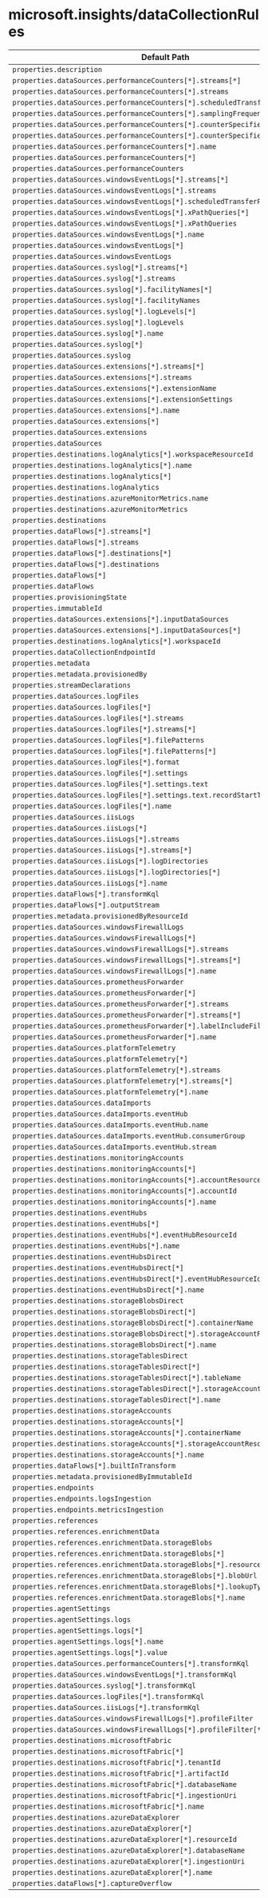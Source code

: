# microsoft.insights/dataCollectionRules

| Default Path | Alias |
|---|---|
| `properties.description` | `Microsoft.Insights/dataCollectionRules/description` |
| `properties.dataSources.performanceCounters[*].streams[*]` | `Microsoft.Insights/dataCollectionRules/dataSources.performanceCounters[*].streams[*]` |
| `properties.dataSources.performanceCounters[*].streams` | `Microsoft.Insights/dataCollectionRules/dataSources.performanceCounters[*].streams` |
| `properties.dataSources.performanceCounters[*].scheduledTransferPeriod` | `Microsoft.Insights/dataCollectionRules/dataSources.performanceCounters[*].scheduledTransferPeriod` |
| `properties.dataSources.performanceCounters[*].samplingFrequencyInSeconds` | `Microsoft.Insights/dataCollectionRules/dataSources.performanceCounters[*].samplingFrequencyInSeconds` |
| `properties.dataSources.performanceCounters[*].counterSpecifiers[*]` | `Microsoft.Insights/dataCollectionRules/dataSources.performanceCounters[*].counterSpecifiers[*]` |
| `properties.dataSources.performanceCounters[*].counterSpecifiers` | `Microsoft.Insights/dataCollectionRules/dataSources.performanceCounters[*].counterSpecifiers` |
| `properties.dataSources.performanceCounters[*].name` | `Microsoft.Insights/dataCollectionRules/dataSources.performanceCounters[*].name` |
| `properties.dataSources.performanceCounters[*]` | `Microsoft.Insights/dataCollectionRules/dataSources.performanceCounters[*]` |
| `properties.dataSources.performanceCounters` | `Microsoft.Insights/dataCollectionRules/dataSources.performanceCounters` |
| `properties.dataSources.windowsEventLogs[*].streams[*]` | `Microsoft.Insights/dataCollectionRules/dataSources.windowsEventLogs[*].streams[*]` |
| `properties.dataSources.windowsEventLogs[*].streams` | `Microsoft.Insights/dataCollectionRules/dataSources.windowsEventLogs[*].streams` |
| `properties.dataSources.windowsEventLogs[*].scheduledTransferPeriod` | `Microsoft.Insights/dataCollectionRules/dataSources.windowsEventLogs[*].scheduledTransferPeriod` |
| `properties.dataSources.windowsEventLogs[*].xPathQueries[*]` | `Microsoft.Insights/dataCollectionRules/dataSources.windowsEventLogs[*].xPathQueries[*]` |
| `properties.dataSources.windowsEventLogs[*].xPathQueries` | `Microsoft.Insights/dataCollectionRules/dataSources.windowsEventLogs[*].xPathQueries` |
| `properties.dataSources.windowsEventLogs[*].name` | `Microsoft.Insights/dataCollectionRules/dataSources.windowsEventLogs[*].name` |
| `properties.dataSources.windowsEventLogs[*]` | `Microsoft.Insights/dataCollectionRules/dataSources.windowsEventLogs[*]` |
| `properties.dataSources.windowsEventLogs` | `Microsoft.Insights/dataCollectionRules/dataSources.windowsEventLogs` |
| `properties.dataSources.syslog[*].streams[*]` | `Microsoft.Insights/dataCollectionRules/dataSources.syslog[*].streams[*]` |
| `properties.dataSources.syslog[*].streams` | `Microsoft.Insights/dataCollectionRules/dataSources.syslog[*].streams` |
| `properties.dataSources.syslog[*].facilityNames[*]` | `Microsoft.Insights/dataCollectionRules/dataSources.syslog[*].facilityNames[*]` |
| `properties.dataSources.syslog[*].facilityNames` | `Microsoft.Insights/dataCollectionRules/dataSources.syslog[*].facilityNames` |
| `properties.dataSources.syslog[*].logLevels[*]` | `Microsoft.Insights/dataCollectionRules/dataSources.syslog[*].logLevels[*]` |
| `properties.dataSources.syslog[*].logLevels` | `Microsoft.Insights/dataCollectionRules/dataSources.syslog[*].logLevels` |
| `properties.dataSources.syslog[*].name` | `Microsoft.Insights/dataCollectionRules/dataSources.syslog[*].name` |
| `properties.dataSources.syslog[*]` | `Microsoft.Insights/dataCollectionRules/dataSources.syslog[*]` |
| `properties.dataSources.syslog` | `Microsoft.Insights/dataCollectionRules/dataSources.syslog` |
| `properties.dataSources.extensions[*].streams[*]` | `Microsoft.Insights/dataCollectionRules/dataSources.extensions[*].streams[*]` |
| `properties.dataSources.extensions[*].streams` | `Microsoft.Insights/dataCollectionRules/dataSources.extensions[*].streams` |
| `properties.dataSources.extensions[*].extensionName` | `Microsoft.Insights/dataCollectionRules/dataSources.extensions[*].extensionName` |
| `properties.dataSources.extensions[*].extensionSettings` | `Microsoft.Insights/dataCollectionRules/dataSources.extensions[*].extensionSettings` |
| `properties.dataSources.extensions[*].name` | `Microsoft.Insights/dataCollectionRules/dataSources.extensions[*].name` |
| `properties.dataSources.extensions[*]` | `Microsoft.Insights/dataCollectionRules/dataSources.extensions[*]` |
| `properties.dataSources.extensions` | `Microsoft.Insights/dataCollectionRules/dataSources.extensions` |
| `properties.dataSources` | `Microsoft.Insights/dataCollectionRules/dataSources` |
| `properties.destinations.logAnalytics[*].workspaceResourceId` | `Microsoft.Insights/dataCollectionRules/destinations.logAnalytics[*].workspaceResourceId` |
| `properties.destinations.logAnalytics[*].name` | `Microsoft.Insights/dataCollectionRules/destinations.logAnalytics[*].name` |
| `properties.destinations.logAnalytics[*]` | `Microsoft.Insights/dataCollectionRules/destinations.logAnalytics[*]` |
| `properties.destinations.logAnalytics` | `Microsoft.Insights/dataCollectionRules/destinations.logAnalytics` |
| `properties.destinations.azureMonitorMetrics.name` | `Microsoft.Insights/dataCollectionRules/destinations.azureMonitorMetrics.name` |
| `properties.destinations.azureMonitorMetrics` | `Microsoft.Insights/dataCollectionRules/destinations.azureMonitorMetrics` |
| `properties.destinations` | `Microsoft.Insights/dataCollectionRules/destinations` |
| `properties.dataFlows[*].streams[*]` | `Microsoft.Insights/dataCollectionRules/dataFlows[*].streams[*]` |
| `properties.dataFlows[*].streams` | `Microsoft.Insights/dataCollectionRules/dataFlows[*].streams` |
| `properties.dataFlows[*].destinations[*]` | `Microsoft.Insights/dataCollectionRules/dataFlows[*].destinations[*]` |
| `properties.dataFlows[*].destinations` | `Microsoft.Insights/dataCollectionRules/dataFlows[*].destinations` |
| `properties.dataFlows[*]` | `Microsoft.Insights/dataCollectionRules/dataFlows[*]` |
| `properties.dataFlows` | `Microsoft.Insights/dataCollectionRules/dataFlows` |
| `properties.provisioningState` | `Microsoft.Insights/dataCollectionRules/provisioningState` |
| `properties.immutableId` | `Microsoft.Insights/dataCollectionRules/immutableId` |
| `properties.dataSources.extensions[*].inputDataSources` | `Microsoft.Insights/dataCollectionRules/dataSources.extensions[*].inputDataSources` |
| `properties.dataSources.extensions[*].inputDataSources[*]` | `Microsoft.Insights/dataCollectionRules/dataSources.extensions[*].inputDataSources[*]` |
| `properties.destinations.logAnalytics[*].workspaceId` | `Microsoft.Insights/dataCollectionRules/destinations.logAnalytics[*].workspaceId` |
| `properties.dataCollectionEndpointId` | `Microsoft.Insights/dataCollectionRules/dataCollectionEndpointId` |
| `properties.metadata` | `Microsoft.Insights/dataCollectionRules/metadata` |
| `properties.metadata.provisionedBy` | `Microsoft.Insights/dataCollectionRules/metadata.provisionedBy` |
| `properties.streamDeclarations` | `Microsoft.Insights/dataCollectionRules/streamDeclarations` |
| `properties.dataSources.logFiles` | `Microsoft.Insights/dataCollectionRules/dataSources.logFiles` |
| `properties.dataSources.logFiles[*]` | `Microsoft.Insights/dataCollectionRules/dataSources.logFiles[*]` |
| `properties.dataSources.logFiles[*].streams` | `Microsoft.Insights/dataCollectionRules/dataSources.logFiles[*].streams` |
| `properties.dataSources.logFiles[*].streams[*]` | `Microsoft.Insights/dataCollectionRules/dataSources.logFiles[*].streams[*]` |
| `properties.dataSources.logFiles[*].filePatterns` | `Microsoft.Insights/dataCollectionRules/dataSources.logFiles[*].filePatterns` |
| `properties.dataSources.logFiles[*].filePatterns[*]` | `Microsoft.Insights/dataCollectionRules/dataSources.logFiles[*].filePatterns[*]` |
| `properties.dataSources.logFiles[*].format` | `Microsoft.Insights/dataCollectionRules/dataSources.logFiles[*].format` |
| `properties.dataSources.logFiles[*].settings` | `Microsoft.Insights/dataCollectionRules/dataSources.logFiles[*].settings` |
| `properties.dataSources.logFiles[*].settings.text` | `Microsoft.Insights/dataCollectionRules/dataSources.logFiles[*].settings.text` |
| `properties.dataSources.logFiles[*].settings.text.recordStartTimestampFormat` | `Microsoft.Insights/dataCollectionRules/dataSources.logFiles[*].settings.text.recordStartTimestampFormat` |
| `properties.dataSources.logFiles[*].name` | `Microsoft.Insights/dataCollectionRules/dataSources.logFiles[*].name` |
| `properties.dataSources.iisLogs` | `Microsoft.Insights/dataCollectionRules/dataSources.iisLogs` |
| `properties.dataSources.iisLogs[*]` | `Microsoft.Insights/dataCollectionRules/dataSources.iisLogs[*]` |
| `properties.dataSources.iisLogs[*].streams` | `Microsoft.Insights/dataCollectionRules/dataSources.iisLogs[*].streams` |
| `properties.dataSources.iisLogs[*].streams[*]` | `Microsoft.Insights/dataCollectionRules/dataSources.iisLogs[*].streams[*]` |
| `properties.dataSources.iisLogs[*].logDirectories` | `Microsoft.Insights/dataCollectionRules/dataSources.iisLogs[*].logDirectories` |
| `properties.dataSources.iisLogs[*].logDirectories[*]` | `Microsoft.Insights/dataCollectionRules/dataSources.iisLogs[*].logDirectories[*]` |
| `properties.dataSources.iisLogs[*].name` | `Microsoft.Insights/dataCollectionRules/dataSources.iisLogs[*].name` |
| `properties.dataFlows[*].transformKql` | `Microsoft.Insights/dataCollectionRules/dataFlows[*].transformKql` |
| `properties.dataFlows[*].outputStream` | `Microsoft.Insights/dataCollectionRules/dataFlows[*].outputStream` |
| `properties.metadata.provisionedByResourceId` | `Microsoft.Insights/dataCollectionRules/metadata.provisionedByResourceId` |
| `properties.dataSources.windowsFirewallLogs` | `Microsoft.Insights/dataCollectionRules/dataSources.windowsFirewallLogs` |
| `properties.dataSources.windowsFirewallLogs[*]` | `Microsoft.Insights/dataCollectionRules/dataSources.windowsFirewallLogs[*]` |
| `properties.dataSources.windowsFirewallLogs[*].streams` | `Microsoft.Insights/dataCollectionRules/dataSources.windowsFirewallLogs[*].streams` |
| `properties.dataSources.windowsFirewallLogs[*].streams[*]` | `Microsoft.Insights/dataCollectionRules/dataSources.windowsFirewallLogs[*].streams[*]` |
| `properties.dataSources.windowsFirewallLogs[*].name` | `Microsoft.Insights/dataCollectionRules/dataSources.windowsFirewallLogs[*].name` |
| `properties.dataSources.prometheusForwarder` | `Microsoft.Insights/dataCollectionRules/dataSources.prometheusForwarder` |
| `properties.dataSources.prometheusForwarder[*]` | `Microsoft.Insights/dataCollectionRules/dataSources.prometheusForwarder[*]` |
| `properties.dataSources.prometheusForwarder[*].streams` | `Microsoft.Insights/dataCollectionRules/dataSources.prometheusForwarder[*].streams` |
| `properties.dataSources.prometheusForwarder[*].streams[*]` | `Microsoft.Insights/dataCollectionRules/dataSources.prometheusForwarder[*].streams[*]` |
| `properties.dataSources.prometheusForwarder[*].labelIncludeFilter` | `Microsoft.Insights/dataCollectionRules/dataSources.prometheusForwarder[*].labelIncludeFilter` |
| `properties.dataSources.prometheusForwarder[*].name` | `Microsoft.Insights/dataCollectionRules/dataSources.prometheusForwarder[*].name` |
| `properties.dataSources.platformTelemetry` | `Microsoft.Insights/dataCollectionRules/dataSources.platformTelemetry` |
| `properties.dataSources.platformTelemetry[*]` | `Microsoft.Insights/dataCollectionRules/dataSources.platformTelemetry[*]` |
| `properties.dataSources.platformTelemetry[*].streams` | `Microsoft.Insights/dataCollectionRules/dataSources.platformTelemetry[*].streams` |
| `properties.dataSources.platformTelemetry[*].streams[*]` | `Microsoft.Insights/dataCollectionRules/dataSources.platformTelemetry[*].streams[*]` |
| `properties.dataSources.platformTelemetry[*].name` | `Microsoft.Insights/dataCollectionRules/dataSources.platformTelemetry[*].name` |
| `properties.dataSources.dataImports` | `Microsoft.Insights/dataCollectionRules/dataSources.dataImports` |
| `properties.dataSources.dataImports.eventHub` | `Microsoft.Insights/dataCollectionRules/dataSources.dataImports.eventHub` |
| `properties.dataSources.dataImports.eventHub.name` | `Microsoft.Insights/dataCollectionRules/dataSources.dataImports.eventHub.name` |
| `properties.dataSources.dataImports.eventHub.consumerGroup` | `Microsoft.Insights/dataCollectionRules/dataSources.dataImports.eventHub.consumerGroup` |
| `properties.dataSources.dataImports.eventHub.stream` | `Microsoft.Insights/dataCollectionRules/dataSources.dataImports.eventHub.stream` |
| `properties.destinations.monitoringAccounts` | `Microsoft.Insights/dataCollectionRules/destinations.monitoringAccounts` |
| `properties.destinations.monitoringAccounts[*]` | `Microsoft.Insights/dataCollectionRules/destinations.monitoringAccounts[*]` |
| `properties.destinations.monitoringAccounts[*].accountResourceId` | `Microsoft.Insights/dataCollectionRules/destinations.monitoringAccounts[*].accountResourceId` |
| `properties.destinations.monitoringAccounts[*].accountId` | `Microsoft.Insights/dataCollectionRules/destinations.monitoringAccounts[*].accountId` |
| `properties.destinations.monitoringAccounts[*].name` | `Microsoft.Insights/dataCollectionRules/destinations.monitoringAccounts[*].name` |
| `properties.destinations.eventHubs` | `Microsoft.Insights/dataCollectionRules/destinations.eventHubs` |
| `properties.destinations.eventHubs[*]` | `Microsoft.Insights/dataCollectionRules/destinations.eventHubs[*]` |
| `properties.destinations.eventHubs[*].eventHubResourceId` | `Microsoft.Insights/dataCollectionRules/destinations.eventHubs[*].eventHubResourceId` |
| `properties.destinations.eventHubs[*].name` | `Microsoft.Insights/dataCollectionRules/destinations.eventHubs[*].name` |
| `properties.destinations.eventHubsDirect` | `Microsoft.Insights/dataCollectionRules/destinations.eventHubsDirect` |
| `properties.destinations.eventHubsDirect[*]` | `Microsoft.Insights/dataCollectionRules/destinations.eventHubsDirect[*]` |
| `properties.destinations.eventHubsDirect[*].eventHubResourceId` | `Microsoft.Insights/dataCollectionRules/destinations.eventHubsDirect[*].eventHubResourceId` |
| `properties.destinations.eventHubsDirect[*].name` | `Microsoft.Insights/dataCollectionRules/destinations.eventHubsDirect[*].name` |
| `properties.destinations.storageBlobsDirect` | `Microsoft.Insights/dataCollectionRules/destinations.storageBlobsDirect` |
| `properties.destinations.storageBlobsDirect[*]` | `Microsoft.Insights/dataCollectionRules/destinations.storageBlobsDirect[*]` |
| `properties.destinations.storageBlobsDirect[*].containerName` | `Microsoft.Insights/dataCollectionRules/destinations.storageBlobsDirect[*].containerName` |
| `properties.destinations.storageBlobsDirect[*].storageAccountResourceId` | `Microsoft.Insights/dataCollectionRules/destinations.storageBlobsDirect[*].storageAccountResourceId` |
| `properties.destinations.storageBlobsDirect[*].name` | `Microsoft.Insights/dataCollectionRules/destinations.storageBlobsDirect[*].name` |
| `properties.destinations.storageTablesDirect` | `Microsoft.Insights/dataCollectionRules/destinations.storageTablesDirect` |
| `properties.destinations.storageTablesDirect[*]` | `Microsoft.Insights/dataCollectionRules/destinations.storageTablesDirect[*]` |
| `properties.destinations.storageTablesDirect[*].tableName` | `Microsoft.Insights/dataCollectionRules/destinations.storageTablesDirect[*].tableName` |
| `properties.destinations.storageTablesDirect[*].storageAccountResourceId` | `Microsoft.Insights/dataCollectionRules/destinations.storageTablesDirect[*].storageAccountResourceId` |
| `properties.destinations.storageTablesDirect[*].name` | `Microsoft.Insights/dataCollectionRules/destinations.storageTablesDirect[*].name` |
| `properties.destinations.storageAccounts` | `Microsoft.Insights/dataCollectionRules/destinations.storageAccounts` |
| `properties.destinations.storageAccounts[*]` | `Microsoft.Insights/dataCollectionRules/destinations.storageAccounts[*]` |
| `properties.destinations.storageAccounts[*].containerName` | `Microsoft.Insights/dataCollectionRules/destinations.storageAccounts[*].containerName` |
| `properties.destinations.storageAccounts[*].storageAccountResourceId` | `Microsoft.Insights/dataCollectionRules/destinations.storageAccounts[*].storageAccountResourceId` |
| `properties.destinations.storageAccounts[*].name` | `Microsoft.Insights/dataCollectionRules/destinations.storageAccounts[*].name` |
| `properties.dataFlows[*].builtInTransform` | `Microsoft.Insights/dataCollectionRules/dataFlows[*].builtInTransform` |
| `properties.metadata.provisionedByImmutableId` | `Microsoft.Insights/dataCollectionRules/metadata.provisionedByImmutableId` |
| `properties.endpoints` | `Microsoft.Insights/dataCollectionRules/endpoints` |
| `properties.endpoints.logsIngestion` | `Microsoft.Insights/dataCollectionRules/endpoints.logsIngestion` |
| `properties.endpoints.metricsIngestion` | `Microsoft.Insights/dataCollectionRules/endpoints.metricsIngestion` |
| `properties.references` | `Microsoft.Insights/dataCollectionRules/references` |
| `properties.references.enrichmentData` | `Microsoft.Insights/dataCollectionRules/references.enrichmentData` |
| `properties.references.enrichmentData.storageBlobs` | `Microsoft.Insights/dataCollectionRules/references.enrichmentData.storageBlobs` |
| `properties.references.enrichmentData.storageBlobs[*]` | `Microsoft.Insights/dataCollectionRules/references.enrichmentData.storageBlobs[*]` |
| `properties.references.enrichmentData.storageBlobs[*].resourceId` | `Microsoft.Insights/dataCollectionRules/references.enrichmentData.storageBlobs[*].resourceId` |
| `properties.references.enrichmentData.storageBlobs[*].blobUrl` | `Microsoft.Insights/dataCollectionRules/references.enrichmentData.storageBlobs[*].blobUrl` |
| `properties.references.enrichmentData.storageBlobs[*].lookupType` | `Microsoft.Insights/dataCollectionRules/references.enrichmentData.storageBlobs[*].lookupType` |
| `properties.references.enrichmentData.storageBlobs[*].name` | `Microsoft.Insights/dataCollectionRules/references.enrichmentData.storageBlobs[*].name` |
| `properties.agentSettings` | `Microsoft.Insights/dataCollectionRules/agentSettings` |
| `properties.agentSettings.logs` | `Microsoft.Insights/dataCollectionRules/agentSettings.logs` |
| `properties.agentSettings.logs[*]` | `Microsoft.Insights/dataCollectionRules/agentSettings.logs[*]` |
| `properties.agentSettings.logs[*].name` | `Microsoft.Insights/dataCollectionRules/agentSettings.logs[*].name` |
| `properties.agentSettings.logs[*].value` | `Microsoft.Insights/dataCollectionRules/agentSettings.logs[*].value` |
| `properties.dataSources.performanceCounters[*].transformKql` | `Microsoft.Insights/dataCollectionRules/dataSources.performanceCounters[*].transformKql` |
| `properties.dataSources.windowsEventLogs[*].transformKql` | `Microsoft.Insights/dataCollectionRules/dataSources.windowsEventLogs[*].transformKql` |
| `properties.dataSources.syslog[*].transformKql` | `Microsoft.Insights/dataCollectionRules/dataSources.syslog[*].transformKql` |
| `properties.dataSources.logFiles[*].transformKql` | `Microsoft.Insights/dataCollectionRules/dataSources.logFiles[*].transformKql` |
| `properties.dataSources.iisLogs[*].transformKql` | `Microsoft.Insights/dataCollectionRules/dataSources.iisLogs[*].transformKql` |
| `properties.dataSources.windowsFirewallLogs[*].profileFilter` | `Microsoft.Insights/dataCollectionRules/dataSources.windowsFirewallLogs[*].profileFilter` |
| `properties.dataSources.windowsFirewallLogs[*].profileFilter[*]` | `Microsoft.Insights/dataCollectionRules/dataSources.windowsFirewallLogs[*].profileFilter[*]` |
| `properties.destinations.microsoftFabric` | `Microsoft.Insights/dataCollectionRules/destinations.microsoftFabric` |
| `properties.destinations.microsoftFabric[*]` | `Microsoft.Insights/dataCollectionRules/destinations.microsoftFabric[*]` |
| `properties.destinations.microsoftFabric[*].tenantId` | `Microsoft.Insights/dataCollectionRules/destinations.microsoftFabric[*].tenantId` |
| `properties.destinations.microsoftFabric[*].artifactId` | `Microsoft.Insights/dataCollectionRules/destinations.microsoftFabric[*].artifactId` |
| `properties.destinations.microsoftFabric[*].databaseName` | `Microsoft.Insights/dataCollectionRules/destinations.microsoftFabric[*].databaseName` |
| `properties.destinations.microsoftFabric[*].ingestionUri` | `Microsoft.Insights/dataCollectionRules/destinations.microsoftFabric[*].ingestionUri` |
| `properties.destinations.microsoftFabric[*].name` | `Microsoft.Insights/dataCollectionRules/destinations.microsoftFabric[*].name` |
| `properties.destinations.azureDataExplorer` | `Microsoft.Insights/dataCollectionRules/destinations.azureDataExplorer` |
| `properties.destinations.azureDataExplorer[*]` | `Microsoft.Insights/dataCollectionRules/destinations.azureDataExplorer[*]` |
| `properties.destinations.azureDataExplorer[*].resourceId` | `Microsoft.Insights/dataCollectionRules/destinations.azureDataExplorer[*].resourceId` |
| `properties.destinations.azureDataExplorer[*].databaseName` | `Microsoft.Insights/dataCollectionRules/destinations.azureDataExplorer[*].databaseName` |
| `properties.destinations.azureDataExplorer[*].ingestionUri` | `Microsoft.Insights/dataCollectionRules/destinations.azureDataExplorer[*].ingestionUri` |
| `properties.destinations.azureDataExplorer[*].name` | `Microsoft.Insights/dataCollectionRules/destinations.azureDataExplorer[*].name` |
| `properties.dataFlows[*].captureOverflow` | `Microsoft.Insights/dataCollectionRules/dataFlows[*].captureOverflow` |

